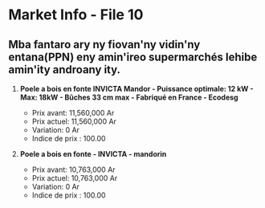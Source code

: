 # Market Info - File 10

## Mba fantaro ary ny fiovan'ny vidin'ny entana(PPN) eny amin'ireo supermarchés lehibe amin'ity androany ity.

1. **Poele a bois en fonte INVICTA Mandor - Puissance optimale: 12 kW - Max: 18kW - Bûches 33 cm max - Fabriqué en France - Ecodesg**
   - Prix avant: 11,560,000 Ar
   - Prix actuel: 11,560,000 Ar
   - Variation: 0 Ar
   - Indice de prix : 100.00

2. **Poele a bois en fonte - INVICTA - mandorin**
   - Prix avant: 10,763,000 Ar
   - Prix actuel: 10,763,000 Ar
   - Variation: 0 Ar
   - Indice de prix : 100.00

